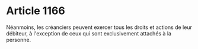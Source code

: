 # Article 1166

Néanmoins, les créanciers peuvent exercer tous les droits et actions de leur débiteur, à l'exception de ceux qui sont exclusivement attachés à la personne.